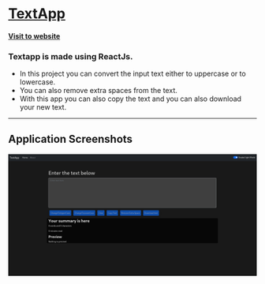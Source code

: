 
# [TextApp](https://texttestapp.netlify.app/)

#### [Visit to website](https://texttestapp.netlify.app/)

<h3> Textapp is made using ReactJs. </h3>

* In this project you can convert the input text either to uppercase or to lowercase.
* You can also remove extra spaces from the text.
* With this app you can also copy the text and you can also download your new text.

-----
## Application Screenshots

![alt text](assets/snap.png)



